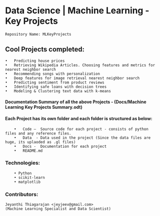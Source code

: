 #  Data Science | Machine Learning - Key Projects

	Repository Name: MLKeyProjects 

## Cool Projects completed:

	•	Predicting house prices
	•	Retrieving Wikipedia Articles. Choosing features and metrics for nearest neighbor search
	•	Recommending songs with personalization
	•	Deep features for image retrieval nearest neighbor search
	•	Predicting sentiment from product reviews
	•	Identifying safe loans with decision trees
	•	Modeling & Clustering text data with k-means

#### Documentation Summary of all the above Projects - (Docs/Machine Learning Key Projects Summary.odt)

#### Each Project has its own folder and each folder is structured as below:
	    •	Code –  Source code for each project - consists of python files and any reference files.
	    •	Data  - Data used in the project (Since the data files are huge, its uplaoded as .gl files)
	    •	Docs -  Documentation for each project
	    •	README.md
    
 ### Technologies: 
		• Python
		• scikit-learn
		• matplotlib

 ### Contributors:
 
 	Jeyanthi Thiagarajan <jeyjeev@gmail.com>
	(Machine Learning Specialist and Data Scientist)
